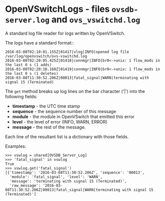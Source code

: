 OpenVSwitchLogs - files ``ovsdb-server.log`` and ``ovs_vswitchd.log``
=====================================================================

A standard log file reader for logs written by OpenVSwitch.

The logs have a standard format::

    2016-03-08T02:10:01.155Z|01417|vlog|INFO|opened log file /var/log/openvswitch/ovs-vswitchd.log
    2016-03-08T02:20:05.425Z|01418|connmgr|INFO|br0<->unix: 1 flow_mods in the last 0 s (1 adds)
    2016-03-08T02:20:10.160Z|01419|connmgr|INFO|br0<->unix: 1 flow_mods in the last 0 s (1 deletes)
    2016-03-08T11:30:52.206Z|00013|fatal_signal|WARN|terminating with signal 15 (Terminated)

The ``get`` method breaks up log lines on the bar character ('|') into the
following fields:

* **timestamp** - the UTC time stamp
* **sequence** - the sequence number of this message
* **module** - the module in OpenVSwitch that emitted this error
* **level** - the level of error (INFO, WARN, ERROR)
* **message** - the rest of the message.

Each line of the resultant list is a dictionary with those fields.

Examples:

    >>> vswlog = shared[OVSDB_Server_Log]
    >>> 'fatal_signal' in vswlog
    True
    >>> vswlog.get('fatal_signal')
    [{'timestamp': '2016-03-08T11:30:52.206Z', 'sequence': '00013',
      'module': 'fatal_signal', 'level': 'WARN',
      'message': 'terminating with signal 15 (Terminated)',
      'raw_message': '2016-03-08T11:30:52.206Z|00013|fatal_signal|WARN|terminating with signal 15 (Terminated)']